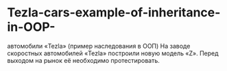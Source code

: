# Tezla-cars-example-of-inheritance-in-OOP-
 автомобили «Tezla» (пример наследования в ООП)
На заводе скоростных автомобилей «Tezla» построили новую модель «Z». 
Перед выходом на рынок её необходимо протестировать. 
